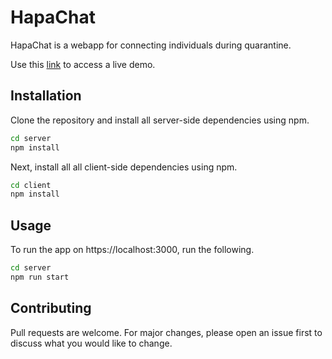 # HapaChat

HapaChat is a webapp for connecting individuals during quarantine. 

Use this [link](https://5d9acb4fd64adca3fe11d0c2--hungry-feynman-6955e4.netlify.app/?fbclid=IwAR1WAUm7pmJ4nrbteAbRWuXGHI7l34Kyf1JaZjjO87Xl-RqAYgRGrYK3aLI) to access a live demo.

## Installation

Clone the repository and install all server-side dependencies using npm.

```bash
cd server
npm install
```

Next, install all all client-side dependencies using npm.

```bash
cd client
npm install
```

## Usage

To run the app on https://localhost:3000, run the following.

```bash
cd server
npm run start
```

## Contributing
Pull requests are welcome. For major changes, please open an issue first to discuss what you would like to change.
